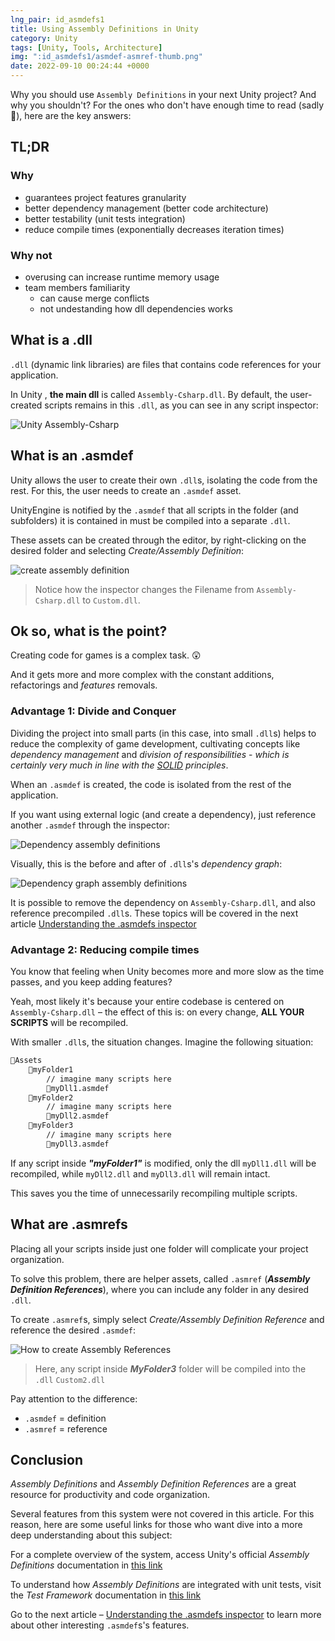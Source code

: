 ```yaml
---
lng_pair: id_asmdefs1
title: Using Assembly Definitions in Unity
category: Unity
tags: [Unity, Tools, Architecture]
img: ":id_asmdefs1/asmdef-asmref-thumb.png"
date: 2022-09-10 00:24:44 +0000
---
```


[next article]:https://google.com
[asmdef Unity documentation]:https://docs.unity3d.com/Manual/ScriptCompilationAssemblyDefinitionFiles.html
[Unity Test Framework]:https://docs.unity3d.com/Packages/com.unity.test-framework@1.1/manual/edit-mode-vs-play-mode-tests.html
[solid wikipedia en]:https://en.wikipedia.org/wiki/SOLID

Why you should use `Assembly Definitions` in your next Unity project? And why you shouldn't? 
For the ones who don't have enough time to read (sadly 🙁), here are the key answers:

## TL;DR

### Why
- guarantees project features granularity
- better dependency management (better code architecture)
- better testability (unit tests integration)
- reduce compile times (exponentially decreases iteration times)

### Why not
- overusing can increase runtime memory usage
- team members familiarity
    - can cause merge conflicts
    - not undestanding how dll dependencies works

## What is a .dll

`.dll` (dynamic link libraries) are files that contains code references for your application.

In Unity , **the main dll** is called `Assembly-Csharp.dll`. By default, the user-created scripts remains in this `.dll`, as you can see in any script inspector:

![Unity Assembly-Csharp](:id_asmdefs1/assembly-csharp.drawio.png)

## What is an .asmdef

Unity allows the user to create their own `.dll`s, isolating the code from the rest. For this, the user needs to create an `.asmdef` asset.

UnityEngine is notified by the `.asmdef` that all scripts in the folder (and subfolders) it is contained in must be compiled into a separate `.dll`.

These assets can be created through the editor, by right-clicking on the desired folder and selecting *Create/Assembly Definition*:

![create assembly definition](:id_asmdefs1/create-asmdef.gif)

> Notice how the inspector changes the Filename from `Assembly-Csharp.dll` to `Custom.dll`.

## Ok so, what is the point?

Creating code for games is a complex task. 😲

And it gets more and more complex with the constant additions, refactorings and *features* removals.

### Advantage 1: Divide and Conquer

Dividing the project into small parts (in this case, into small `.dll`s) helps to reduce the complexity of game development, cultivating concepts like *dependency management* and *division of responsibilities* - *which is certainly very much in line with the [SOLID][solid wikipedia en] principles*.

When an `.asmdef` is created, the code is isolated from the rest of the application.

If you want using external logic (and create a dependency), just reference another `.asmdef` through the inspector:

![Dependency *assembly definitions*](:id_asmdefs1/dependencies-asmdef.gif)

Visually, this is the before and after of `.dll`s's *dependency graph*:

![Dependency graph *assembly definitions*](:id_asmdefs1/dependency-graph.drawio.png)

It is possible to remove the dependency on `Assembly-Csharp.dll`, and also reference precompiled `.dll`s. These topics will be covered in the next article [Understanding the .asmdefs inspector][next article]

### Advantage 2: Reducing compile times

You know that feeling when Unity becomes more and more slow as the time passes, and you keep adding features?

Yeah, most likely it's because your entire codebase is centered on `Assembly-Csharp.dll` – the effect of this is: on every change, **ALL YOUR SCRIPTS** will be recompiled.

With smaller `.dll`s, the situation changes. Imagine the following situation:

``` txt
📁Assets
    📁myFolder1
        // imagine many scripts here
        🔹myDll1.asmdef
    📁myFolder2
        // imagine many scripts here
        🔹myDll2.asmdef
    📁myFolder3
        // imagine many scripts here
        🔹myDll3.asmdef
```


If any script inside ***"myFolder1"*** is modified, only the dll ``myDll1.dll`` will be recompiled, while ``myDll2.dll`` and ``myDll3.dll`` will remain intact.

This saves you the time of unnecessarily recompiling multiple scripts.

## What are .asmrefs

Placing all your scripts inside just one folder will complicate your project organization.

To solve this problem, there are helper assets, called `.asmref` (***Assembly Definition References***), where you can include any folder in any desired `.dll`.

To create `.asmref`s, simply select *Create/Assembly Definition Reference* and reference the desired `.asmdef`:

![How to create Assembly References](:id_asmdefs1/asmref.gif)

> Here, any script inside ***MyFolder3*** folder will be compiled into the `.dll` `Custom2.dll`

Pay attention to the difference:
- `.asmdef` = definition
- `.asmref` = reference

## Conclusion

*Assembly Definitions* and *Assembly Definition References* are a great resource for productivity and code organization.

Several features from this system were not covered in this article. For this reason, here are some useful links for those who want dive into a more deep  understanding about this subject:

For a complete overview of the system, access Unity's official *Assembly Definitions* documentation in [this link][asmdef Unity documentation]

To understand how *Assembly Definitions* are integrated with unit tests, visit the *Test Framework* documentation in [this link][Unity Test Framework]

Go to the next article – [Understanding the .asmdefs inspector][next article] to learn more about other interesting `.asmdef`s's features.
